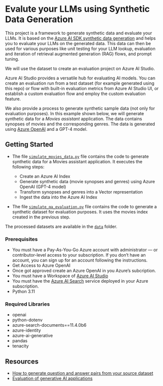 # Evalute your LLMs using Synthetic Data Generation

This project is a framework to generate synthetic data and evaluate your LLMs. It is based on the [Azure AI SDK synthetic data generation](https://learn.microsoft.com/en-us/azure/ai-studio/how-to/generate-data-qa) and helps you to evaluate your LLMs on the generated data. This data can then be used for various purposes like unit testing for your LLM lookup, evaluation and iteration of retrieval augmented generation (RAG) flows, and prompt tuning.

We will use the dataset to create an evaluation project on Azure AI Studio.

Azure AI Studio provides a versatile hub for evaluating AI models. You can create an evaluation run from a test dataset (for example generated using this repo) or flow with built-in evaluation metrics from Azure AI Studio UI, or establish a custom evaluation flow and employ the custom evaluation feature.

We also provide a process to generate synthetic sample data (not only for evaluation purposes). In this example shown below, we will generate synthetic data for a *Movies assistant* application. The data contains synopses of movies and the corresponding genres. The data is generated using [Azure OpenAI](https://learn.microsoft.com/en-us/azure/ai-services/openai/) and a GPT-4 model.

## Getting Started

- The file [`simulate_movies_data.py`](simulate_movies_data.py) file contains the code to generate synthetic data for a Movies assistant application.
It executes the following steps:
  - Create an Azure AI Index
  - Generate synthetic data (movie synopses and genres) using Azure OpenAI (GPT-4 model)
  - Transform synopses and genres into a Vector representation
  - Ingest the data into the Azure AI Index

- The file [`simulate_qa_evaluation.py`](simulate_qa_evaluation.py) file contains the code to generate a synthetic dataset for evaluation purposes. It uses the movies index created in the previous step.

The processed datasets are available in the [`data`](./data/) folder.

### Prerequisites

- You must have a Pay-As-You-Go Azure account with administrator — or contributor-level access to your subscription. If you don’t have an account, you can sign up for an account following the instructions.
- Get Access to Azure OpenAI
- Once got approved create an Azure OpenAI in you Azure’s subcription.
- You must have a Workspace of [Azure AI Studio](https://azure.microsoft.com/en-gb/products/ai-studio/)
- You must have the [Azure AI Search](https://learn.microsoft.com/en-us/azure/search/search-what-is-azure-search) service deployed in your Azure subscription.
- Python 3.11

### Required Libraries

- openai
- python-dotenv
- azure-search-documents==11.4.0b6
- azure-identity
- azure-ai-generative
- pandas
- tenacity

## Resources

- [How to generate question and answer pairs from your source dataset](https://learn.microsoft.com/en-us/azure/ai-studio/how-to/generate-data-qa)
- [Evaluation of generative AI applications](https://learn.microsoft.com/en-us/azure/ai-studio/concepts/evaluation-approach-gen-ai)
